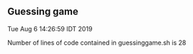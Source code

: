 ## Guessing game

Tue Aug  6 14:26:59 IDT 2019

Number of lines of code contained in guessinggame.sh is 28
